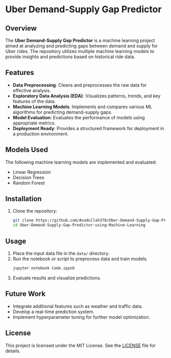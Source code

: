 # Uber Demand-Supply Gap Predictor

## Overview
The **Uber Demand-Supply Gap Predictor** is a machine learning project aimed at analyzing and predicting gaps between demand and supply for Uber rides. The repository utilizes multiple machine learning models to provide insights and predictions based on historical ride data.

## Features
- **Data Preprocessing**: Cleans and preprocesses the raw data for effective analysis.
- **Exploratory Data Analysis (EDA)**: Visualizes patterns, trends, and key features of the data.
- **Machine Learning Models**: Implements and compares various ML algorithms for predicting demand-supply gaps.
- **Model Evaluation**: Evaluates the performance of models using appropriate metrics.
- **Deployment Ready**: Provides a structured framework for deployment in a production environment.

## Models Used
The following machine learning models are implemented and evaluated:
- Linear Regression
- Decision Trees
- Random Forest

## Installation
1. Clone the repository:
   ```bash
   git clone https://github.com/Asadullah378/Uber-Demand-Supply-Gap-Predictor-using-Machine-Learning.git
   cd Uber-Demand-Supply-Gap-Predictor-using-Machine-Learning
   ```
   
## Usage
1. Place the input data file in the `data/` directory.
2. Run the notebook or script to preprocess data and train models.
   ```bash
   jupyter notebook Code.ipynb
   ```
3. Evaluate results and visualize predictions.

## Future Work
- Integrate additional features such as weather and traffic data.
- Develop a real-time prediction system.
- Implement hyperparameter tuning for further model optimization.

## License
This project is licensed under the MIT License. See the [LICENSE](LICENSE) file for details.
